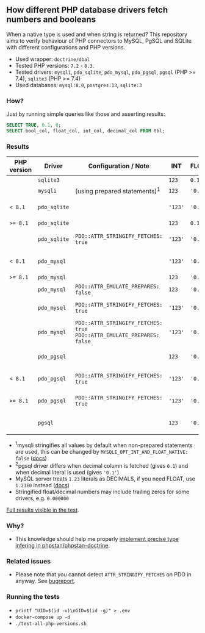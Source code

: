 ## How different PHP database drivers fetch numbers and booleans

When a native type is used and when string is returned? This repository aims to verify behaviour of PHP connectors to MySQL, PgSQL and SQLite with different configurations and PHP versions.

- Used wrapper: `doctrine/dbal`
- Tested PHP versions: `7.2` - `8.3`.
- Tested drivers: `mysqli`, `pdo_sqlite`, `pdo_mysql`, `pdo_pgsql`, `pgsql` (PHP >= 7.4), `sqlite3` (PHP >= 7.4)
- Used databases: `mysql:8.0`, `postgres:13`, `sqlite:3`

### How?
Just by running simple queries like those and asserting results:

```sql
SELECT TRUE, 0.1, 0;
SELECT bool_col, float_col, int_col, decimal_col FROM tbl;
```


### Results

| PHP version | Driver       | Configuration / Note                                                          | INT     | FLOAT   | DECIMAL            | BOOL              |
|-------------|--------------|-------------------------------------------------------------------------------|---------|---------|--------------------|-------------------|
|             | `sqlite3`    |                                                                               | `123`   | `0.1`   | `0.1`              | `1` or `0`        |
|             | `mysqli`     | (using prepared statements)<sup>1</sup>                                       | `123`   | `'0.1'` | `0.1`              | `1` or `0`        |
| `< 8.1`     | `pdo_sqlite` |                                                                               | `'123'` | `'0.1'` | `'0.1'`            | `'1'` or `'0'`    |
| `>= 8.1`    | `pdo_sqlite` |                                                                               | `123`   | `0.1`   | `0.1`              | `1` or `0`        |
|             | `pdo_sqlite` | `PDO::ATTR_STRINGIFY_FETCHES: true`                                           | `'123'` | `'0.1'` | `'0.1'`            | `'1'` or `'0'`    |
| `< 8.1`     | `pdo_mysql`  |                                                                               | `'123'` | `'0.1'` | `'0.1'`            | `'1'` or `'0'`    |
| `>= 8.1`    | `pdo_mysql`  |                                                                               | `123`   | `'0.1'` | `0.1`              | `1` or `0`        |
|             | `pdo_mysql`  | `PDO::ATTR_EMULATE_PREPARES: false`                                           | `123`   | `'0.1'` | `0.1`              | `1` or `0`        |
|             | `pdo_mysql`  | `PDO::ATTR_STRINGIFY_FETCHES: true`                                           | `'123'` | `'0.1'` | `'0.1'`            | `'1'` or `'0'`    |
|             | `pdo_mysql`  | `PDO::ATTR_STRINGIFY_FETCHES: true` <br/> `PDO::ATTR_EMULATE_PREPARES: false` | `'123'` | `'0.1'` | `'0.1'`            | `'1'` or `'0'`    |
|             | `pdo_pgsql`  |                                                                               | `123`   | `'0.1'` | `'0.1'`            | `true` or `false` |
| `< 8.1`     | `pdo_pgsql`  | `PDO::ATTR_STRINGIFY_FETCHES: true`                                           | `'123'` | `'0.1'` | `'0.1'`            | `true` or `false` |
| `>= 8.1`    | `pdo_pgsql`  | `PDO::ATTR_STRINGIFY_FETCHES: true`                                           | `'123'` | `'0.1'` | `'0.1'`            | `'1'` or `'0'`    |
|             | `pgsql`      |                                                                               | `123`   | `'0.1'` | `0.1` <sup>2</sup> | `true` or `false` |

- <sup>1</sup>mysqli stringifies all values by default when non-prepared statements are used, this can be changed by `MYSQLI_OPT_INT_AND_FLOAT_NATIVE: false` ([docs](https://www.php.net/manual/en/mysqli.quickstart.prepared-statements.php#example-4303))
- <sup>2</sup>pgsql driver differs when decimal column is fetched (gives `0.1`) and when decimal literal is used (gives `'0.1'`)
- MySQL server treats `1.23` literals as DECIMALS, if you need FLOAT, use `1.23E0` instead ([docs](https://dev.mysql.com/doc/refman/8.0/en/number-literals.html))
- Stringified float/decimal numbers may include trailing zeros for some drivers, e.g. `0.000000`

[Full results visible in the test](tests/PhpDatabaseDriverTest.php).

### Why?
- This knowledge should help me properly [implement precise type infering in phpstan/phpstan-doctrine](https://github.com/phpstan/phpstan-doctrine/pull/506).

### Related issues
- Please note that you cannot detect `ATTR_STRINGIFY_FETCHES` on PDO in anyway. See [bugreport](https://github.com/php/php-src/issues/12969).

### Running the tests
- `printf "UID=$(id -u)\nGID=$(id -g)" > .env`
- `docker-compose up -d`
- `./test-all-php-versions.sh`

